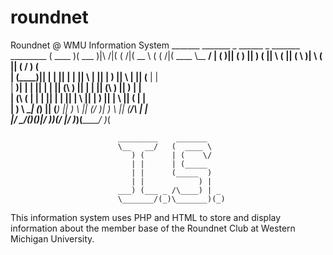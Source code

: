 # roundnet
Roundnet @ WMU Information System
     _______  _______           _        ______   _        _______ _________
    (  ____ )(  ___  )|\     /|( (    /|(  __  \ ( (    /|(  ____ \\__   __/
    | (    )|| (   ) || )   ( ||  \  ( || (  \  )|  \  ( || (    \/   ) (   
    | (____)|| |   | || |   | ||   \ | || |   ) ||   \ | || (__       | |   
    |     __)| |   | || |   | || (\ \) || |   | || (\ \) ||  __)      | |   
    | (\ (   | |   | || |   | || | \   || |   ) || | \   || (         | |   
    | ) \ \__| (___) || (___) || )  \  || (__/  )| )  \  || (____/\   | |   
    |/   \__/(_______)(_______)|/    )_)(______/ |/    )_)(_______/   )_(   
                                                                            
                            _________    _______    
                            \__   __/   (  ____ \   
                               ) (      | (    \/   
                               | |      | (_____    
                               | |      (_____  )   
                               | |            ) |   
                            ___) (___ _ /\____) | _ 
                            \_______/(_)\_______)(_)
                                                    
                                                    
                                                 
This information system uses PHP and HTML to store and display information about the 
member base of the Roundnet Club at Western Michigan University.


